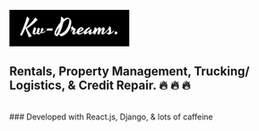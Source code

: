 ![](frontend/kwdreams/public/images/Kw-Dreams_Logo.png)
## Rentals, Property Management, Trucking/ Logistics, & Credit Repair. 🔥 🔥 🔥 
<br> 
### Developed with React.js, Django, & lots of caffeine
 
